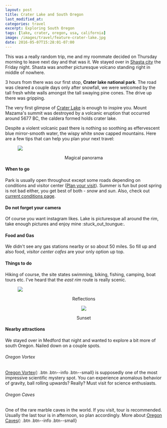 ```yaml
---
layout: post
title: Crater Lake and South Oregon
last_modified_at:
categories: travel
excerpt: Exploring South Oregon
tags: [lake, crater, oregon, usa, california]
image: /images/travel/feature-crater-lake.jpg
date: 2016-05-07T15:28:01-07:00
---
```



This was a really random trip, me and my roommate decided on Thursday morning to leave next day and that was it. We stayed over in [Shasta city](https://en.wikipedia.org/wiki/Mount_Shasta,_California) the Friday night. Shasta was another picturesque volcano standing right in middle of nowhere.

3 hours from there was our first stop, **Crater lake national park**. The road was cleared a couple days only after snowfall, we were welcomed by the tall fresh white walls amongst the tall swaying pine cones. The drive up there was gripping.

The very first glimpse of [Crater Lake](https://www.nps.gov/crla/index.htm) is enough to inspire you. Mount Mazama's summit was destroyed by a volcanic eruption that occurred around 5677 BC, the caldera formed holds crater lake.

Despite a violent volcanic past there is nothing so soothing as effervescent blue mirror-smooth water, the wispy white snow capped mountains. Here are a few tips that can help you plan your next travel:

<figure>
    <a href="https://c2.staticflickr.com/8/7103/26535111200_fa8a712434_h.jpg" title="Crater lake panorama."><img src="https://c2.staticflickr.com/8/7103/26535111200_fe89a2ca69_c.jpg"></a>
</figure>
<figcaption align="center">Magical panorama</figcaption>

#### When to go
Park is usually open throughout except some roads depending on conditions and visitor center ([Plan your visit](https://www.nps.gov/crla/planyourvisit/hours.htm)). Summer is fun but post spring is not bad either, you get best of both - _snow_ and _sun_. Also, check out [current conditions page](https://www.nps.gov/crla/planyourvisit/current-conditions.htm).

#### Do not forget your camera
Of course you want instagram likes. Lake is picturesque all around the rim, take enough pictures and enjoy mine :stuck_out_toungue:.

#### Food and Gas
We didn't see any gas stations nearby or so about 50 miles. So fill up and also food, _visitor center cafes_ are your only option up top.

#### Things to do
Hiking of course, the site states swimming, biking, fishing, camping, boat tours etc. I've heard that the _east rim_ route is really scenic.

<figure>
    <a href="https://c2.staticflickr.com/8/7420/26807012845_eb2dea22bb_h.jpg" title="Mirror."><img src="https://c2.staticflickr.com/8/7420/26807012845_eb2dea22bb_c.jpg"></a>
</figure>
<figcaption align="center">Reflections</figcaption>

<figure align="center">
    <a href="https://c2.staticflickr.com/8/7658/26807010145_d33f016518_b.jpg" title="Mirror."><img src="https://c2.staticflickr.com/8/7658/26807010145_d33f016518_c.jpg"></a>
</figure>
<figcaption align="center">Sunset</figcaption>

#### Nearby attractions
We stayed over in Medford that night and wanted to explore a bit more of south Oregon. Nailed down on a couple spots.

###### Oregon Vortex
[Oregon Vortex](http://www.oregonvortex.com/science.htm){: .btn .btn--info .btn--small} is supposedly one of the most impressive scientific mystery spot. You can experience anomalous behavior of gravity, ball rolling upwards? Really? Must visit for science enthusiasts.

###### Oregon Caves
One of the rare marble caves in the world. If you visit, tour is recommended. Usually the last tour is in afternoon, so plan accordingly. More about [Oregon Caves](https://www.nps.gov/orca/index.htm){: .btn .btn--info .btn--small}
